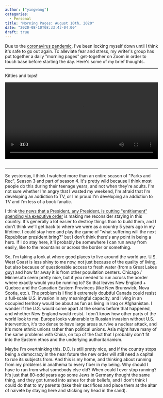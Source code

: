 ```yaml
---
author: ["yingwang"]
categories:
  - Personal
title: "Morning Pages: August 10th, 2020"
date: "2020-08-10T08:33:43-04:00"
draft: true
---
```


Due to the [coronavirus
pandemic](https://en.wikipedia.org/wiki/2019-20_coronavirus_pandemic), I've been
locking myself down until I think it's safe to go out again. To alleviate fear
and stress, my writer's group has put together a daily "morning pages"
get-together on Zoom in order to touch base before starting the day. Here's some
of my brief thoughts.

---

Kitties and tops!

<!-- https://stackoverflow.com/a/26276254 -->
<video style="width: 100%; width: -moz-available; width: -webkit-fill-available; width: fill-available; max-width: 100%;" controls>
    <source src="/video/posts/2020/08/10/morning_pages.mp4" type="video/mp4">
    Your browser does not support HTML5 video.
</video>
<br/>
<br/>

---

So yesterday, I think I watched more than an entire season of "Parks and Rec",
Season 3 and part of season 4. It's pretty wild because I think most people do
this during their teenage years, and not when they're adults. I'm not sure
whether I'm angry that I wasted my weekend, I'm afraid that I'm developing an
addiction to TV, or I'm proud I'm developing an addiction to TV and I'm less of
a book fanatic.

I think [the news that a President, any President, is cutting "entitlement"
spending via executive
order](https://boston.cbslocal.com/2020/08/08/coronavirus-donald-trump-executive-order-ayanna-pressley-elizabeth-warren/)
is making me reconsider staying in this country. It's generally a lot easier to
destroy things than to build them, and I don't think we'll get back to where we
were as a country 5 years ago in my lifetime. I could stay here and play the
game of "what suffering will the next Republican president bring?" but I don't
think there's any point in being a hero. If I do stay here, it'll probably be
somewhere I can run away from easily, like to the mountains or across the border
or something.

So, I'm taking a look at where good places to live around the world are. U.S.
West Coast is less shiny to me now, not just because of the quality of living,
but also because of questionable access to fresh water (from a Great Lakes guy)
and how far away it is from other population centers. Chicago / Minnesota seem
pretty nice, but if you needed to run across the border where exactly would you
be running to? So that leaves New England + Quebec and the Canadian Eastern
Provinces (like New Brunswick, Nova Scotia, etc.). The problem is I find it
extremely doubtful Canada could resist a full-scale U.S. invasion in any
meaningful capacity, and living in an occupied territory would be about as fun
as living in Iraq or Afghanistan. I wonder if the U.S. would come apart at the
seams before that happened, and whether New England would resist. I don't know
how other parts of the world look to me. Europe looks vulnerable to Russian
invasion without U.S. intervention, it's too dense to have large areas survive a
nuclear attack, and it's more ethnic unions rather than political unions. Asia
might have many of the same problems with China, on top of the fact that I
probably don't fit into the Eastern ethos and the underlying authoritarianism.

Maybe I'm overthinking this. D.C. is still pretty nice, and if the country stops
being a democracy in the near future the new order will still need a capital to
rule its subjects from. And this is my home, and thinking about running from my
problems in anathema to every fiber in my being. Why should I have to run from
what somebody else did? When could I ever stop running? It's just that 80-odd
years ago some Jews in Germany thought the same thing, and they got turned into
ashes for their beliefs, and I don't think I could do that to my parents (take
their sacrifices and place them at the altar of naivete by staying here and
sticking my head in the sand).
